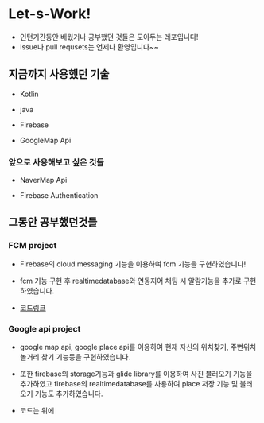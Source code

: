 # Let-s-Work!
* 인턴기간동안 배웠거나 공부했던 것들은 모아두는 레포입니다!
* lssue나 pull requsets는 언제나 환영입니다~~

## 지금까지 사용했던 기술

* Kotlin

* java

* Firebase

* GoogleMap Api

### 앞으로 사용해보고 싶은 것들

* NaverMap Api

* Firebase Authentication

## 그동안 공부했던것들

### FCM project

* Firebase의 cloud messaging 기능을 이용하여 fcm 기능을 구현하였습니다!

* fcm 기능 구현 후 realtimedatabase와 연동지어 채팅 시 알람기능을 추가로 구현하였습니다.

* [코드링크](https://github.com/Eggbee/Let-s-Firebase)

### Google api project

* google map api, google place api를 이용하여 현재 자신의 위치찾기, 주변위치 놀거리 찾기 기능등을 구현하였습니다.


* 또한 firebase의 storage기능과 glide library를 이용하여 사진 불러오기 기능을 추가하였고 firebase의 realtimedatabase를 사용하여 place 저장 기능 및 불러오기 기능도 추가하였습니다.

* 코드는 위에
